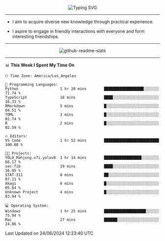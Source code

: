<p align="center">
  <img src="https://readme-typing-svg.demolab.com?font=Fira+Code&weight=500&size=32&duration=2500&pause=1600&center=true&vCenter=true&random=false&width=1024&height=64&lines=Hi+there+%F0%9F%91%8B;I'm+delighted+you+could+make+it+here+%F0%9F%8E%89;I'm+Harry%2C+a+college+student+still+finding+my+way" alt="Typing SVG" />
</p>


---


- I aim to acquire diverse new knowledge through practical experience.

- I aspire to engage in friendly interactions with everyone and form interesting friendships.


---


<p align="center">
  <img src="https://github-readme-stats.vercel.app/api?username=Harry-Jing&show_icons=true" alt="github-readme-stats"/>
</p>


---

<!--START_SECTION:waka-->
📊 **This Week I Spent My Time On** 

```text
🕑︎ Time Zone: America/Los_Angeles

💬 Programming Languages: 
Python                   1 hr 20 mins        ██████████████████░░░░░░░   71.74 % 
TypeScript               18 mins             ████░░░░░░░░░░░░░░░░░░░░░   16.33 % 
RMarkdown                5 mins              █░░░░░░░░░░░░░░░░░░░░░░░░   04.51 % 
TOML                     3 mins              █░░░░░░░░░░░░░░░░░░░░░░░░   02.74 % 
R                        2 mins              █░░░░░░░░░░░░░░░░░░░░░░░░   02.59 % 

🔥 Editors: 
VS Code                  1 hr 52 mins        █████████████████████████   100.00 % 

🐱‍💻 Projects: 
YOLO_Mahjong.v7i.yolov8  1 hr 14 mins        █████████████████░░░░░░░░   66.17 % 
sec-fib                  19 mins             ████░░░░░░░░░░░░░░░░░░░░░   16.95 % 
STAT-311                 8 mins              ██░░░░░░░░░░░░░░░░░░░░░░░   07.11 % 
Akagi                    6 mins              █░░░░░░░░░░░░░░░░░░░░░░░░   05.84 % 
Unknown Project          4 mins              █░░░░░░░░░░░░░░░░░░░░░░░░   03.94 % 

💻 Operating System: 
Windows                  1 hr 25 mins        ███████████████████░░░░░░   75.94 % 
Mac                      27 mins             ██████░░░░░░░░░░░░░░░░░░░   24.06 % 
```


 Last Updated on 24/06/2024 12:23:40 UTC
<!--END_SECTION:waka-->
